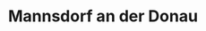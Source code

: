 ---
title: Mannsdorf an der Donau
url: /mannsdorf-an-der-donau/
latitude: 48.153
longitude: 16.66
---